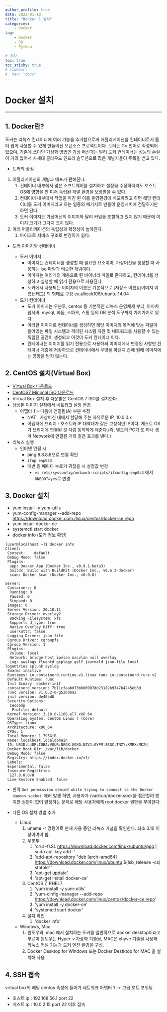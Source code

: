 ```yaml
---
author_profile: true
date: 2022-01-18
title: "Docker 1 설치"
categories: 
    - Docker
tag: 
    - Docker
    - DB
    - Python

# 목차
toc: true  
toc_sticky: true 
# sidebar:
#  nav: "docs"
---
```


# Docker 설치

---
## 1. Docker란?

도커는 리눅스 컨테이너에 여러 기능을 추가함으로써 애플리케이션을 컨테이너로서 좀 더 쉽게 사용할 수 있게 만들어진 오픈소스 프로젝트이다.
도터는 Go 언어로 작성되어 있으며, 기존에 쓰이던 가상화 방법인 가상 머신과는 달리 도커 컨테이너는 성능의 손실이 거의 없어서 차세대 클라우드 인프라 솔루션으로 많은 개발자들이 주목을 받고 있다.

- 도커의 장점

1. 어플리케이션의 개발과 배포가 편해진다.
	1. 컨테이너 내부에서 많은 소프트웨어를 설치하고 설정을 수정하더라도 호스트 OS에 영향을 안 미쳐 독립된 개발 환경을 보장받을 수 있다.
	2. 컨테이너 내부에서 작업을 마친 뒨 이를 운영환경에 배포하려고 하면 해당 컨테이너를 도커 이미지라고 하는 일종의 패키지로 만들어 운영서버에 전달하기만 하면 된다.
	3. 도커 이미지는 가상머신의 이미지와 달리 커널을 포함하고 있지 않기 때문에 이미지 크기가 그다지 크지 않다. 
2. 여러 어플리케이션의 독립성과 확장성이 높아진다.
	1. 마이크로 서비스 구조로 변경하기 쉽다.

- 도커 이미지와 컨테이너

  - 도커 이미지
  	- 이미지는 컨테이너를 생성할 때 필요한 요소이며, 가상머신을 생성할 때 사용하는 iso 파일과 비슷한 개념이다.
  	- 이미지는 여러개의 계층으로 된 바이너리 파일로 존재하고, 컨테이너를 생성하고 실행할 때 읽기 전용으로 사용된다. 
  	- 도커에서 사용되는 이미지의 이름은 기본적으로 [저장소 이름]/[이미지 이름]:[태그] 의 형태로 구성 ex.allicek106/ubuntu:14.04
  - 도커 컨테이너
  	- 도커 이미지는 우분투, centos 등 기본적인 리눅스 운영체제 부터, 아파치 웹서버, mysql, 하둡, 스파크, 스톰 등의 DB 분석 도구까지 가지가지로 있다.
  	- 이러한 이미지로 컨테이너를 생성하면 해당 이미지의 목적에 맞는 파일이 들어있는 파일 시스템과 격리된 시스템 자원 및 네트워크를 사용할 수 있는 독립된 공간이 생성되고 이것이 도커 컨테이너 이다.
  	- 컨테이너는 이미지를 읽기 전용으로 사용하되 이미지에서 변경된 사항만 컨테이너 계층에 저장하므로 컨테이너에서 무엇을 하던지 간에 원래 이미지에는 영향을 받지 않는다.


## 2. CentOS 설치(Virtual Box)

- [Virtual Box 다운로드](https://www.virtualbox.org/)
- [CentOS7 Minimal ISO 다운로드](http://mirror.navercorp.com/centos/7/isos/x86_64/)
- Virtual Box 설치 후 다운받은 CentOS 7 ISO를 설치한다.
- 생성된 이미지 설정에서 네트워크 설정 변경
  - 어댑터 1 > 다음에 연결됨(A) 부분 수정
    - NAT : 가상머신 내에서 할당해 주는 자유로운 IP, 10.0.0.x 
    - 어댑터에 브리지 : 호스트와 IP 대역대가 같은 고정적인 IP이다. 게스트 OS가 브리지에 연결된 것 처럼 동작하게 해준다.(즉, 별도의 PC가 또 하나 생겨 Network에 연결된 거와 같은 효과를 낸다.)
- 리눅스 실행
  - 인터넷 안될 시 
    - ping 8.8.8.8으로 연결 확인
    - `ifup enp0s3`
    - 매번 킬 때마다 누르기 귀찮을 시 설정값 변경
      - `vi /etc/sysconfig/network-scripts/ifconfig-enp0s3` 에서 `ONBOOT=yes`로 변경

## 3. Docker 설치

- yum install -y yum-utils
- yum-config-manager --add-repo https://download.docker.com./linux/centos/docker-ce.repo
- yum install docker-ce
- systemctl start docker
- docker info (도커 정보 확인)

```
[user@localhost ~]$ docker info
Client:
 Context:    default
 Debug Mode: false
 Plugins:
  app: Docker App (Docker Inc., v0.9.1-beta3)
  buildx: Build with BuildKit (Docker Inc., v0.6.3-docker)
  scan: Docker Scan (Docker Inc., v0.9.0)

Server:
 Containers: 0
  Running: 0
  Paused: 0
  Stopped: 0
 Images: 0
 Server Version: 20.10.11
 Storage Driver: overlay2
  Backing Filesystem: xfs
  Supports d_type: true
  Native Overlay Diff: true
  userxattr: false
 Logging Driver: json-file
 Cgroup Driver: cgroupfs
 Cgroup Version: 1
 Plugins:
  Volume: local
  Network: bridge host ipvlan macvlan null overlay
  Log: awslogs fluentd gcplogs gelf journald json-file local logentries splunk syslog
 Swarm: inactive
 Runtimes: io.containerd.runtime.v1.linux runc io.containerd.runc.v2
 Default Runtime: runc
 Init Binary: docker-init
 containerd version: 7b11cfaabd73bb80907dd23182b9347b4245eb5d
 runc version: v1.0.2-0-g52b36a2
 init version: de40ad0
 Security Options:
  seccomp
   Profile: default
 Kernel Version: 3.10.0-1160.el7.x86_64
 Operating System: CentOS Linux 7 (Core)
 OSType: linux
 Architecture: x86_64
 CPUs: 1
 Total Memory: 1.795GiB
 Name: localhost.localdomain
 ID: UR3D:L4DP:IOBA:VUUR:NEGX:GOXG:NZVJ:GYPM:SRGC:TNZY:XMRX:MK2U
 Docker Root Dir: /var/lib/docker
 Debug Mode: false
 Registry: https://index.docker.io/v1/
 Labels:
 Experimental: false
 Insecure Registries:
  127.0.0.0/8
 Live Restore Enabled: false
 ```
- 만약 `Got permission denied while trying to connect to the Docker daemon socket `에러 발생 하면, 사용자가 /var/run/docker.sock을 접근할려 했지만 권한이 없어 발생하는 문제로 해당 사용자에게 root:docker 권한을 부여한다.

- 다른 OS 설치 방법 추가
  - Linux
    1. uname -r 명령어로 현재 사용 중인 리눅스 커널을 확인한다. 최소 3.10 이상이여야 함.
    2. 우분투
    	1. 'crul -fsSL https://download.docker.com/linux/ubuntu/gpg | sudo apt-key add -'
    	2. 'add-apt-repository "deb [arch=amd64] https://download.docker.com/linux/ubuntu $(lsb_release -cs) statble"'
    	3. 'apt-get update'
    	4. 'apt-get install docker-ce'
    3. CentOS 7, RHEL7
    	1. 'yum install -y yum-utils'
    	2. 'yum-cinfig-manager --add-repo https://download.docker.com/linux/centos/docker-ce.repo'
    	3. 'yum install -y docker-ce'
    	4. 'systemctl start docker'
    4. 설치 확인
    	1. 'docker info'
  - Windows, Mac
    1. 윈도우와  mac 에서 설치하는 도커를 일반적으로 docker desktop이라고 부르며 윈도우는 Hyper-v 가상화 기술을, MAC은 xhyve 기술을 사용해 리눅스 커널 기능과 도커 엔진 환경을 구성.
    2. Docker Desktop for Windows 또는 Docker Destktop for MAC 을 설치해 사용

## 4. SSH 접속
virtual box의 해당 centos 속성에 들어가 네트워크 어뎁터 1 -> 고급 포트 포워딩 
- 호스트 ip : 192.168.56.1 port 22
- 게스트 ip : 10.0.2.15   port 22
이후 접속
